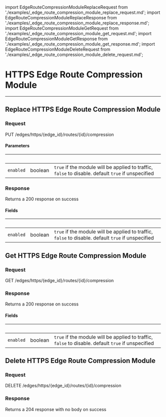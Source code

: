 import EdgeRouteCompressionModuleReplaceRequest from './examples/_edge_route_compression_module_replace_request.md';
import EdgeRouteCompressionModuleReplaceResponse from './examples/_edge_route_compression_module_replace_response.md';
import EdgeRouteCompressionModuleGetRequest from './examples/_edge_route_compression_module_get_request.md';
import EdgeRouteCompressionModuleGetResponse from './examples/_edge_route_compression_module_get_response.md';
import EdgeRouteCompressionModuleDeleteRequest from './examples/_edge_route_compression_module_delete_request.md';

# HTTPS Edge Route Compression Module
------------------

## Replace HTTPS Edge Route Compression Module


### Request

PUT /edges/https/{edge_id}/routes/{id}/compression

<EdgeRouteCompressionModuleReplaceRequest />

#### Parameters

|&nbsp;| &nbsp;| &nbsp;|
|---|---|---|
| `enabled` | boolean | `true` if the module will be applied to traffic, `false` to disable. default `true` if unspecified |


### Response

Returns a 200 response  on success

<EdgeRouteCompressionModuleReplaceResponse />

#### Fields

|&nbsp;| &nbsp;| &nbsp;|
|---|---|---|
| `enabled` | boolean | `true` if the module will be applied to traffic, `false` to disable. default `true` if unspecified |


## Get HTTPS Edge Route Compression Module


### Request

GET /edges/https/{edge_id}/routes/{id}/compression

<EdgeRouteCompressionModuleGetRequest />

### Response

Returns a 200 response  on success

<EdgeRouteCompressionModuleGetResponse />

#### Fields

|&nbsp;| &nbsp;| &nbsp;|
|---|---|---|
| `enabled` | boolean | `true` if the module will be applied to traffic, `false` to disable. default `true` if unspecified |


## Delete HTTPS Edge Route Compression Module


### Request

DELETE /edges/https/{edge_id}/routes/{id}/compression

<EdgeRouteCompressionModuleDeleteRequest />

### Response

Returns a 204 response with no body on success

